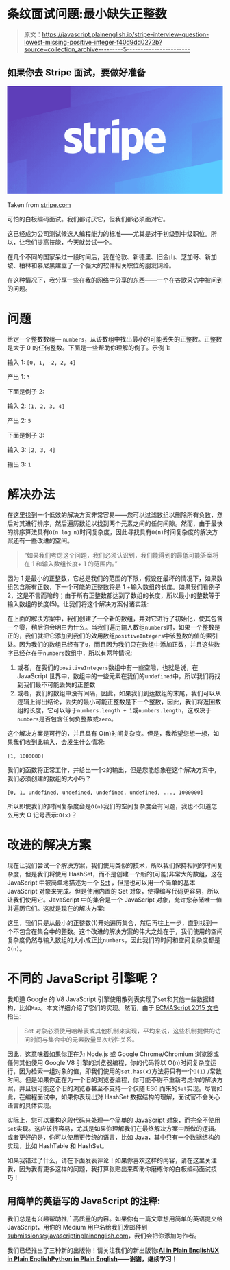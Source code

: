 # 条纹面试问题:最小缺失正整数

> 原文：<https://javascript.plainenglish.io/stripe-interview-question-lowest-missing-positive-integer-f40d9dd0272b?source=collection_archive---------5----------------------->

## 如果你去 Stripe 面试，要做好准备

![](img/34f1b5ea4f4366ba518e50a4d3f1e188.png)

Taken from [stripe.com](https://stripe.com)

可怕的白板编码面试。我们都讨厌它，但我们都必须面对它。

这已经成为公司测试候选人编程能力的标准——尤其是对于初级到中级职位。所以，让我们提高技能，今天就尝试一个。

在几个不同的国家呆过一段时间后，我在伦敦、新德里、旧金山、芝加哥、新加坡、柏林和慕尼黑建立了一个强大的软件相关职位的朋友网络。

在这种情况下，我分享一些在我的网络中分享的东西——一个在谷歌采访中被问到的问题。

# 问题

给定一个整数数组— `numbers`，从该数组中找出最小的可能丢失的正整数。正整数是大于 0 的任何整数。下面是一些帮助你理解的例子。示例 1:

输入 1: `[0, 1, -2, 2, 4]`

产出 1: `3`

下面是例子 2:

输入 2: `[1, 2, 3, 4]`

产出 2: `5`

下面是例子 3:

输入 3: `[2, 3, 4]`

输出 3: `1`

# 解决办法

在这里找到一个低效的解决方案非常容易——您可以过滤数组以删除所有负数，然后对其进行排序，然后遍历数组以找到两个元素之间的任何间隙。然而，由于最快的排序算法具有`O(n log n)`时间复杂度，因此寻找具有`O(n)`时间复杂度的解决方案还有一些改进的空间。

> “如果我们考虑这个问题，我们必须认识到，我们能得到的最低可能答案将在 1 和输入数组长度+ 1 的范围内。”

因为 1 是最小的正整数，它总是我们的范围的下限，假设在最坏的情况下，如果数组包含所有正数，下一个可能的正整数将是 1 +输入数组的长度。如果我们看例子 2，这是不言而喻的；由于所有正整数都达到了数组的长度，所以最小的整数等于输入数组的长度(5)。让我们将这个解决方案付诸实践:

在上面的解决方案中，我们创建了一个新的数组，并对它进行了初始化，使其包含一个零，稍后你会明白为什么。当我们遍历输入数组`numbers`时，如果一个整数是正的，我们就把它添加到我们的效用数组`positiveIntegers`中该整数的值的索引处。因为我们的数组已经有了`0`，而且因为我们只在数组中添加正数，并且这些数字已经存在于`numbers`数组中，所以有两种情况:

1.  或者，在我们的`positiveIntegers`数组中有一些空隙，也就是说，在 JavaScript 世界中，数组中的一些元素在我们的`undefined`中，所以我们将找到我们最不可能丢失的正整数
2.  或者，我们的数组中没有间隔，因此，如果我们到达数组的末尾，我们可以从逻辑上得出结论，丢失的最小可能正整数是下一个整数，因此，我们将返回数组的长度，它可以等于`numbers.length + 1`或`numbers.length`，这取决于`numbers`是否包含任何负整数或`zero`。

这个解决方案是可行的，并且具有 O(n)时间复杂度。但是，我希望您想一想，如果我们收到此输入，会发生什么情况:

`[1, 1000000]`

我们的函数将正常工作，并给出一个`2`的输出，但是您能想象在这个解决方案中，我们必须创建的数组的大小吗？

`[0, 1, undefined, undefined, undefined, undefined, ..., 1000000]`

所以即使我们的时间复杂度会是`O(n)`我们的空间复杂度会有问题，我也不知道怎么用大 O 记号表示:`O(x)`？

# 改进的解决方案

现在让我们尝试一个解决方案，我们使用类似的技术，所以我们保持相同的时间复杂度，但是我们将使用 HashSet，而不是创建一个新的(可能)非常大的数组，这在 JavaScript 中被简单地描述为一个 [Set](https://developer.mozilla.org/en-US/docs/Web/JavaScript/Reference/Global_Objects/Set) ，但是也可以用一个简单的基本 JavaScript 对象来完成。但是使用内置的 Set 对象，使得编写代码更容易，所以让我们使用它。JavaScript 中的集合是一个 JavaScript 对象，允许您存储唯一值并遍历它们。这就是现在的解决方案:

这里，我们只是从最小的正整数(1)开始遍历集合，然后再往上一步，直到找到一个不包含在集合中的整数。这个改进的解决方案的伟大之处在于，我们使用的空间复杂度仍然与输入数组的大小成正比`numbers`，因此我们的时间和空间复杂度都是`O(n)`。

# 不同的 JavaScript 引擎呢？

我知道 Google 的 V8 JavaScript 引擎使用散列表实现了`Set`和其他一些数据结构，比如`Map`。本文详细介绍了它们的实现。然而，由于 [ECMAScript 2015 文档](http://www.ecma-international.org/ecma-262/6.0/index.html#sec-set-objects)指出:

> Set 对象必须使用哈希表或其他机制来实现，平均来说，这些机制提供的访问时间与集合中的元素数量呈次线性关系。

因此，这意味着如果你正在为 Node.js 或 Google Chrome/Chromium 浏览器或任何其他使用 Google V8 引擎的浏览器编程，你的代码将以 O(n)时间复杂度运行，因为检索一组对象的值，即我们使用的`set.has(x)`方法将只有一个`O(1)` /常数时间。但是如果你正在为一个旧的浏览器编程，你可能不得不重新考虑你的解决方案，并且很可能这个旧的浏览器甚至不支持一个仅随 ES6 而来的`Set`实现。尽管如此，在编程面试中，如果你表现出对 HashSet 数据结构的理解，面试官不会关心语言的具体实现。

实际上，您可以重构这段代码来处理一个简单的 JavaScript 对象，而完全不使用`Set`实现。这应该很容易，尤其是如果你理解我们在最终解决方案中所做的逻辑。或者更好的是，你可以使用更传统的语言，比如 Java，其中只有一个数据结构的实现，比如 HashTable 和 HashSet。

如果我错过了什么，请在下面发表评论！如果你喜欢这样的内容，请在这里关注我，因为我有更多这样的问题，我打算张贴出来帮助你磨练你的白板编码面试技巧！

## **用简单的英语写的 JavaScript 的注释:**

我们总是有兴趣帮助推广高质量的内容。如果你有一篇文章想用简单的英语提交给 JavaScript，用你的 Medium 用户名给我们发邮件到[submissions@javascriptinplainenglish.com](mailto:submissions@javascriptinplainenglish.com)，我们会把你添加为作者。

我们已经推出了三种新的出版物！请关注我们的新出版物:[**AI in Plain English**](https://medium.com/ai-in-plain-english)[**UX in Plain English**](https://medium.com/ux-in-plain-english)[**Python in Plain English**](https://medium.com/python-in-plain-english)**——谢谢，继续学习！**